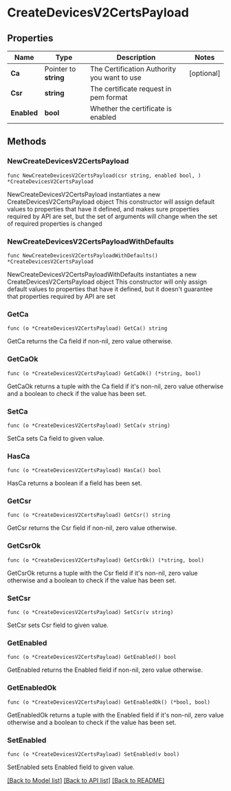 # CreateDevicesV2CertsPayload

## Properties

Name | Type | Description | Notes
------------ | ------------- | ------------- | -------------
**Ca** | Pointer to **string** | The Certification Authority you want to use | [optional] 
**Csr** | **string** | The certificate request in pem format | 
**Enabled** | **bool** | Whether the certificate is enabled | 

## Methods

### NewCreateDevicesV2CertsPayload

`func NewCreateDevicesV2CertsPayload(csr string, enabled bool, ) *CreateDevicesV2CertsPayload`

NewCreateDevicesV2CertsPayload instantiates a new CreateDevicesV2CertsPayload object
This constructor will assign default values to properties that have it defined,
and makes sure properties required by API are set, but the set of arguments
will change when the set of required properties is changed

### NewCreateDevicesV2CertsPayloadWithDefaults

`func NewCreateDevicesV2CertsPayloadWithDefaults() *CreateDevicesV2CertsPayload`

NewCreateDevicesV2CertsPayloadWithDefaults instantiates a new CreateDevicesV2CertsPayload object
This constructor will only assign default values to properties that have it defined,
but it doesn't guarantee that properties required by API are set

### GetCa

`func (o *CreateDevicesV2CertsPayload) GetCa() string`

GetCa returns the Ca field if non-nil, zero value otherwise.

### GetCaOk

`func (o *CreateDevicesV2CertsPayload) GetCaOk() (*string, bool)`

GetCaOk returns a tuple with the Ca field if it's non-nil, zero value otherwise
and a boolean to check if the value has been set.

### SetCa

`func (o *CreateDevicesV2CertsPayload) SetCa(v string)`

SetCa sets Ca field to given value.

### HasCa

`func (o *CreateDevicesV2CertsPayload) HasCa() bool`

HasCa returns a boolean if a field has been set.

### GetCsr

`func (o *CreateDevicesV2CertsPayload) GetCsr() string`

GetCsr returns the Csr field if non-nil, zero value otherwise.

### GetCsrOk

`func (o *CreateDevicesV2CertsPayload) GetCsrOk() (*string, bool)`

GetCsrOk returns a tuple with the Csr field if it's non-nil, zero value otherwise
and a boolean to check if the value has been set.

### SetCsr

`func (o *CreateDevicesV2CertsPayload) SetCsr(v string)`

SetCsr sets Csr field to given value.


### GetEnabled

`func (o *CreateDevicesV2CertsPayload) GetEnabled() bool`

GetEnabled returns the Enabled field if non-nil, zero value otherwise.

### GetEnabledOk

`func (o *CreateDevicesV2CertsPayload) GetEnabledOk() (*bool, bool)`

GetEnabledOk returns a tuple with the Enabled field if it's non-nil, zero value otherwise
and a boolean to check if the value has been set.

### SetEnabled

`func (o *CreateDevicesV2CertsPayload) SetEnabled(v bool)`

SetEnabled sets Enabled field to given value.



[[Back to Model list]](../README.md#documentation-for-models) [[Back to API list]](../README.md#documentation-for-api-endpoints) [[Back to README]](../README.md)


